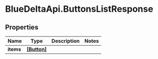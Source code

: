 # BlueDeltaApi.ButtonsListResponse

## Properties
Name | Type | Description | Notes
------------ | ------------- | ------------- | -------------
**items** | [**[Button]**](Button.md) |  | 


